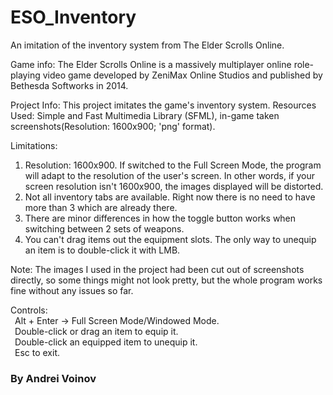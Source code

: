 # ESO_Inventory
An imitation of the inventory system from The Elder Scrolls Online.

Game info:
The Elder Scrolls Online is a massively multiplayer online role-playing video game developed by ZeniMax Online Studios and published by Bethesda Softworks in 2014.

Project Info:
This project imitates the game's inventory system.
Resources Used: Simple and Fast Multimedia Library (SFML), in-game taken screenshots(Resolution: 1600x900; 'png' format).

Limitations:
1. Resolution: 1600x900. If switched to the Full Screen Mode, the program will adapt to the resolution of the user's screen. In other words, if your screen resolution isn't 1600x900, the images displayed will be distorted.
2. Not all inventory tabs are available. Right now there is no need to have more than 3 which are already there.
3. There are minor differences in how the toggle button works when switching between 2 sets of weapons.
4. You can't drag items out the equipment slots. The only way to unequip an item is to double-click it with LMB.

Note: The images I used in the project had been cut out of screenshots directly, so some things might not look pretty, but the whole program works fine without any issues so far.

Controls:<br>
&ensp;Alt + Enter -> Full Screen Mode/Windowed Mode.<br>
&ensp;Double-click or drag an item to equip it.<br>
&ensp;Double-click an equipped item to unequip it.<br>
&ensp;Esc to exit.

### By Andrei Voinov
